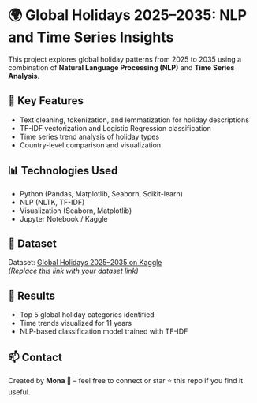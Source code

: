 # 🌍 Global Holidays 2025–2035: NLP and Time Series Insights

This project explores global holiday patterns from 2025 to 2035 using a combination of **Natural Language Processing (NLP)** and **Time Series Analysis**.

## 🧠 Key Features
- Text cleaning, tokenization, and lemmatization for holiday descriptions  
- TF-IDF vectorization and Logistic Regression classification  
- Time series trend analysis of holiday types  
- Country-level comparison and visualization  

## 📊 Technologies Used
- Python (Pandas, Matplotlib, Seaborn, Scikit-learn)
- NLP (NLTK, TF-IDF)
- Visualization (Seaborn, Matplotlib)
- Jupyter Notebook / Kaggle

## 📁 Dataset
Dataset: [Global Holidays 2025–2035 on Kaggle](https://www.kaggle.com/)  
*(Replace this link with your dataset link)*

## 🚀 Results
- Top 5 global holiday categories identified  
- Time trends visualized for 11 years  
- NLP-based classification model trained with TF-IDF  

## 📫 Contact
Created by **Mona 🪽** – feel free to connect or star ⭐ this repo if you find it useful.


